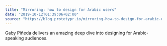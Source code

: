 ```yaml
---
title: "Mirroring: how to design for Arabic users"
date: "2019-10-12T01:39:06+02:00"
source: "https://blog.prototypr.io/mirroring-how-to-design-for-arabic-users-a1dbcd3aa566"
---
```


Gaby Piñeda delivers an amazing deep dive into designing for Arabic-speaking audiences.
